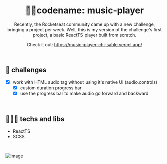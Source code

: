 <h1 align="center"> 🐱‍👤codename: music-player</h1>

<p align="center">Recently, the Rocketseat community came up with a new challenge, bringing a project per week.
Well, this is my version of the challenge's first project, a basic ReactTS player built from scratch.</p>

<p align="center"> Check it out: <a href="https://music-player-arthurlino.vercel.app/" target="_blank">https://music-player-chi-sable.vercel.app/</a></p>

<br />

## 🏹 challenges 
- [X] work with HTML audio tag without using it's native UI (audio.controls)
  - [X] custom duration progress bar
  - [X] use the progress bar to make audio go forward and backward 

<br />

## 👨🏻‍💻 techs and libs
- ReactTS
- SCSS

<br />

![image](https://user-images.githubusercontent.com/74681686/212741469-3bacf410-fc5d-4a09-ae4b-76c07981b75b.png)
